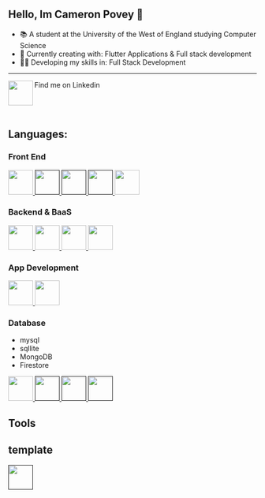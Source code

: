 ## Hello, Im Cameron Povey 👋

- 📚 A student at the University of the West of England studying Computer Science
- 📃 Currently creating with: Flutter Applications & Full stack development 
- 👨‍💻 Developing my skills in: Full Stack Development

<hr />

<a href="https://linkedin.com/in/cameron-povey-47bb17146" target="blank">
<img src="https://cdn.jsdelivr.net/gh/devicons/devicon/icons/linkedin/linkedin-original.svg" align="left" width="50"/>
</a>
Find me on Linkedin
<br clear="left"/>

<br />

## Languages:
### Front End
<a href="https://getbootstrap.com/" target="blank">
<img src="https://cdn.jsdelivr.net/gh/devicons/devicon/icons/bootstrap/bootstrap-plain-wordmark.svg" width="50"/>
</a>
<a href="" target="blank">
<img src="https://cdn.jsdelivr.net/gh/devicons/devicon/icons/css3/css3-plain-wordmark.svg" width="50"/>
</a>
<a href="" target="blank">
<img src="https://cdn.jsdelivr.net/gh/devicons/devicon/icons/html5/html5-plain-wordmark.svg" width="50"/>
</a>
<a href="" target="blank">
<img src="https://cdn.jsdelivr.net/gh/devicons/devicon/icons/javascript/javascript-plain.svg" width="50"/>
</a>
<a href="https://react.dev/" target="blank">
<img src="https://cdn.jsdelivr.net/gh/devicons/devicon/icons/react/react-original-wordmark.svg" width="50"/>
</a>

### Backend & BaaS
<a href="https://expressjs.com/" target="blank">
<img src="https://cdn.jsdelivr.net/gh/devicons/devicon/icons/express/express-original.svg" width="50"/>
</a>
<a href="https://firebase.google.com/" target="blank">
<img src="https://cdn.jsdelivr.net/gh/devicons/devicon/icons/firebase/firebase-plain-wordmark.svg" width="50"/>
</a>
<a href="https://flask.palletsprojects.com/en/2.3.x/" target="blank">
<img src="https://cdn.jsdelivr.net/gh/devicons/devicon/icons/flask/flask-original.svg" width="50"/>
</a>
<a href="https://nodejs.org/en" target="blank">
<img src="https://cdn.jsdelivr.net/gh/devicons/devicon/icons/nodejs/nodejs-plain.svg" width="50"/>
</a>

### App Development
<a href="https://flutter.dev/" target="blank">
<img src="https://cdn.jsdelivr.net/gh/devicons/devicon/icons/flutter/flutter-original.svg" width="50"/>
</a>
<a href="https://reactnative.dev/" target="blank">
<img src="https://reactnative.dev/img/header_logo.svg" width="50"/>
</a>

### Database
- mysql
- sqllite
- MongoDB
- Firestore

<a href="https://firebase.google.com/docs/firestore/" target="blank">
<img src="https://seeklogo.com/images/F/firestore-logo-3828671CC5-seeklogo.com.png" width="50"/>
</a>
<a href="" target="blank">
<img src="" width="50"/>
</a>
<a href="" target="blank">
<img src="" width="50"/>
</a>
<a href="" target="blank">
<img src="" width="50"/>
</a>

## Tools


## template

<a href="" target="blank">
<img src="" width="50"/>
</a>
